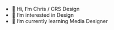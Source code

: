 - 👋 Hi, I’m Chris / CRS Design
- 👀 I’m interested in  Design
- 🌱 I’m currently learning Media Designer

<!---
WPchris/WPchris is a ✨ special ✨ repository because its `README.md` (this file) appears on your GitHub profile.
You can click the Preview link to take a look at your changes.
--->

